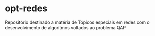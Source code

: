 # opt-redes
Repositório destinado a matéria de Tópicos especiais em redes com o desenvolvimento de algoritmos voltados ao problema QAP
